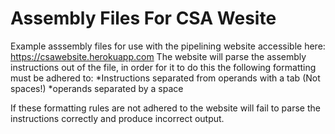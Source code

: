 # Assembly Files For CSA Wesite
Example asssembly files for use with the pipelining website accessible here: https://csawebsite.herokuapp.com
The website will parse the assembly instructions out of the file, in order for it to do this the following formatting must be adhered to:
*Instructions separated from operands with a tab (Not spaces!)
*operands separated by a space

If these formatting rules are not adhered to the website will fail to parse the instructions correctly and produce incorrect output.

